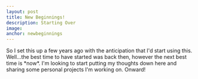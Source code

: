 ```yaml
---
layout: post
title: New Beginnings!
description: Starting Over
image:
anchor: newbeginnings
---
```

<p>So I set this up a few years ago with the anticipation that I'd start using this. Well...the best time to have started was back then, however the next best time is *now*. I'm looking to start putting my thoughts down here and sharing some personal projects I'm working on. Onward!</p>